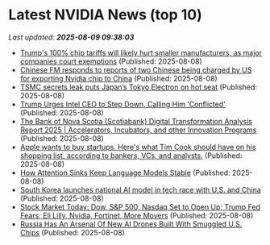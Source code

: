 # Latest NVIDIA News (top 10)
_Last updated: **2025-08-09 09:38:03**_

- [Trump's 100% chip tariffs will likely hurt smaller manufacturers, as major companies court exemptions](https://www.tomshardware.com/tech-industry/semiconductors/trumps-100-percent-chip-tariffs-will-likely-hurt-smaller-manufacturers-as-major-companies-court-exemptions) (Published: 2025-08-08)
- [Chinese FM responds to reports of two Chinese being charged by US for exporting Nvidia chip to China](https://www.globalsecurity.org/intell/library/news/2025/intell-250807-globaltimes02.htm) (Published: 2025-08-08)
- [TSMC secrets leak puts Japan’s Tokyo Electron on hot seat](https://fortune.com/asia/2025/08/08/tsmc-secrets-leak-japan-tokyo-electron/) (Published: 2025-08-08)
- [Trump Urges Intel CEO to Step Down, Calling Him ‘Conflicted’](https://www.livemint.com/companies/news/trump-urges-intel-ceo-to-step-down-calling-him-conflicted-11754644055428.html) (Published: 2025-08-08)
- [The Bank of Nova Scotia (Scotiabank) Digital Transformation Analysis Report 2025 | Accelerators, Incubators, and other Innovation Programs](https://www.globenewswire.com/news-release/2025/08/08/3129971/28124/en/The-Bank-of-Nova-Scotia-Scotiabank-Digital-Transformation-Analysis-Report-2025-Accelerators-Incubators-and-other-Innovation-Programs.html) (Published: 2025-08-08)
- [Apple wants to buy startups. Here's what Tim Cook should have on his shopping list, according to bankers, VCs, and analysts.](https://www.businessinsider.com/these-are-the-companies-apple-should-acquire-according-to-analysts-2025-8) (Published: 2025-08-08)
- [How Attention Sinks Keep Language Models Stable](https://hanlab.mit.edu/blog/streamingllm) (Published: 2025-08-08)
- [South Korea launches national AI model in tech race with U.S. and China](https://www.cnbc.com/2025/08/08/south-korea-to-launch-national-ai-model-in-race-with-us-and-china.html) (Published: 2025-08-08)
- [Stock Market Today: Dow, S&P 500, Nasdaq Set to Open Up; Trump Fed Fears; Eli Lilly, Nvidia, Fortinet, More Movers](https://biztoc.com/x/7b4c0c32a0eb6947) (Published: 2025-08-08)
- [Russia Has An Arsenal Of New AI Drones Built With Smuggled U.S. Chips](https://www.forbes.com/sites/davidhambling/2025/08/08/russia-has-an-arsenal-of-new-ai-drones-built-with-smuggled-us-chips/) (Published: 2025-08-08)
